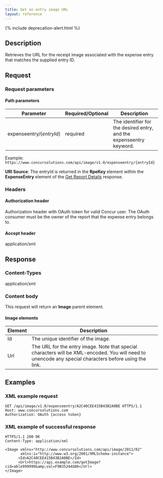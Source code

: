 ```yaml
---
title: Get an entry image URL
layout: reference
---
```


{% include deprecation-alert.html %}

## Description
Retrieves the URL for the receipt image associated with the expense entry that matches the supplied entry ID.

## Request

### Request parameters

#### Path parameters

| Parameter | Required/Optional | Description |
|-----------|-----------|---------------------|
| expenseentry/{_entryId_} | required | The identifier for the desired entry, and the expenseentry keyword. |

Example: `https://www.concursolutions.com/api/image/v1.0/expenseentry/{entryId}`

**URI Source**: The entryId is returned in the **RpeKey** element within the **ExpenseEntry** element of the [Get Report Details](/api-reference-deprecated/version-one-one/expense-report/get-report-full-details.html) response.

### Headers

#### Authorization header

Authorization header with OAuth token for valid Concur user. The OAuth consumer must be the owner of the report that the expense entry belongs to.

#### Accept header
application/xml

## Response

### Content-Types
application/xml

### Content body
This request will return an **Image** parent element.

####  Image elements

| Element |  Description |
|-----------|---------------------|
| Id | The unique identifier of the image. |
| Url | The URL for the entry image. Note that special characters will be XML-encoded. You will need to unencode any special characters before using the link.|

## Examples

### XML example request

```http
GET /api/image/v1.0/expenseentry/A2C40CEE415B43B2A0BE HTTPS/1.1
Host: www.concursolutions.com
Authorization: OAuth {access token}
```

### XML example of successful response

```http
HTTPS/1.1 200 OK
Content-Type: application/xml

<Image xmlns="http://www.concursolutions.com/api/image/2011/02"
       xmlns:i="http://www.w3.org/2001/XMLSchema-instance">
      <Id>A2C40CEE415B43B2A0BE</Id>
      <Url>https://api.example.com/getImage?cid=able999999&amp;val=F9B35244G86</Url>
</Image>
```
